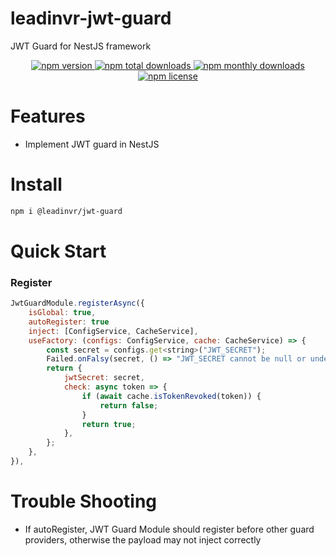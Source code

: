 # leadinvr-jwt-guard
JWT Guard for NestJS framework


<p align="center">
  <a href="https://www.npmjs.com/package/@leadinvr/jwt-guard">
    <img src="https://img.shields.io/npm/v/@leadinvr/jwt-guard.svg?style=for-the-badge" alt="npm version" />
  </a>
  <a href="https://www.npmjs.com/package/@leadinvr/jwt-guard">
    <img src="https://img.shields.io/npm/dt/@leadinvr/jwt-guard.svg?style=for-the-badge" alt="npm total downloads" />
  </a>
  <a href="https://www.npmjs.com/package/@leadinvr/jwt-guard">
    <img src="https://img.shields.io/npm/dm/@leadinvr/jwt-guard.svg?style=for-the-badge" alt="npm monthly downloads" />
  </a>
  <a href="https://www.npmjs.com/package/@leadinvr/jwt-guard">
    <img src="https://img.shields.io/npm/l/@leadinvr/jwt-guard.svg?style=for-the-badge" alt="npm license" />
  </a>
</p>

# Features

-   Implement JWT guard in NestJS

# Install

```bash
npm i @leadinvr/jwt-guard
```

# Quick Start

### Register

```js
JwtGuardModule.registerAsync({
    isGlobal: true,
    autoRegister: true
    inject: [ConfigService, CacheService],
    useFactory: (configs: ConfigService, cache: CacheService) => {
        const secret = configs.get<string>("JWT_SECRET");
        Failed.onFalsy(secret, () => "JWT_SECRET cannot be null or undefined");
        return {
            jwtSecret: secret,
            check: async token => {
                if (await cache.isTokenRevoked(token)) {
                    return false;
                }
                return true;
            },
        };
    },
}),
```

# Trouble Shooting

* If autoRegister, JWT Guard Module should register before other guard providers, otherwise the payload may not inject correctly

